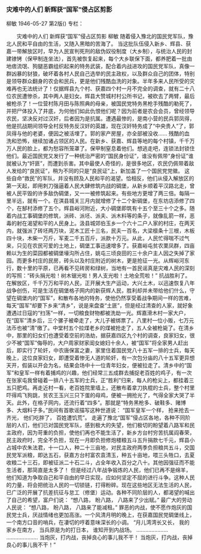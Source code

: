 ### 灾难中的人们  新辉获“国军”侵占区剪影
柳敏
1946-05-27
第2版()
专栏：

　　灾难中的人们
    新辉获“国军”侵占区剪影
    柳敏
    随着侵入豫北的国民党军队，豫北人民和平自由的生活，又随入黑暗的苦海了。
    当这批队伍侵入新乡、辉县、获嘉一带解放区时，早为人民宣判死刑的敌伪奴役制度（大乡制），与统治人民的封建镣铐（保甲制连坐法），首先被恢复起来，每个大乡联保下面，都养肥着一批由地痞流氓、狗腿恶霸组织起来的特务武装，配合着内战进攻的国民党军队，真像一群凶暴的豺狼，破坏着各村人民自己选举的民主政权，以及群众自己的团体，特别是领导群众翻身的农会和民兵，更是他们残酷血洗的对象。半年多来人民所受的灾难再也无法统计了！仅据辉县九个村、获嘉四个村一月不完全的调查，就有二十八位农民遭惨杀，其中两人是妇女。辉县大赞城村村公所书记，被砍去了两臂，最后被枪杀了！一位营村陈月田与陈照典的母亲，被国民党特务黑枪手残酷的勒死了，并把尸体投入了井底，为何他们如此仇恨他们呢？因为前者是农会会员，曾经领导农民，坚决反对过汉奸，后者因为是抗属。遭遇最惨的，是南小营的民兵郭凤得，他是抗战期间领导全村反特务反汉奸的英雄，现在汉奸特务成了“中央贵人”了，郭凤得与他的老婆，便因之被活埋了。郭的家产房屋，亦全部被没收……
    残酷的血洗和恐怖，继续加诸占领区的人民。在新乡、获嘉、辉县等地的每个村镇，千千万万人民的脸上，都为愁容所笼罩了。保甲制窒息着他们。想逃走吧，连锁法封锁住他们。最近国民党又发行了一种统治严密的“国民身份证”，谁没有佩带“身份证”谁就被认为“奸匪”，而遭到杀害。其中最使人奇怪的，是很多地区，农民仍佩带着敌人发给的“良民证”，稍为不同的只是“良民证”上，新加盖了一个国民党党徽。
    这些自命“救民”的军队，并没有顾及人民和平的渴望。恰相反，他们从侵入解放区的第一天起，即用刺刀强逼着人民大肆修筑内战的碉堡，从新乡顺着平汉路北走，曾被人民平毁的许多敌伪碉堡，又一一被修筑起来。有些地方更增了两三倍。每隔一里半远，就有一个。在淇县城关三月内就增修了十二个新碉堡，在东坊店添修了四个，在郜村添修了五个。辉县峪河附近，大小碉堡即筑有十五个至三十个之多。随着内战工事碉堡的修筑，派砖、派坯、派夫、派木料等的条子，就像乱箭一样，恶毒的射在渴望和平的人民身上。汲县城郊伯玉乡一个六十二户人家的村庄，在两天内，就强派了砖坯两万块，泥木工匠十三名，民夫一百名，大梁檩条十三根，木板四十块，木柴一万斤，军麦二千五百斤，派款十万元。从此，人民忙得喘不过气来，只见在农民可爱的土地上，碉堡工事迅速增多了。获嘉峪屯贫农栗凤群，四亩赖以为生的菜园都被碉堡壕沟所占住，姚屯三顷良田的三十余户主人因之失掉了家园。而更多村庄的民房，砖头以及村庄附近的树木，更是抢征一光。从辉峪河东行，数十里的平原，已再看不见砖房和绿树，当地有一首民谣真是灾难人民的深刻的写照：“砖头捐光啦！树木锯光啦！男人支光啦！土地全荒啦！”
    抗战胜利了。在解放区，千千万万和平的人民，正开展大生产运动，大兴土木，以迅速恢复八年战争创伤，可是生活在碉堡格子网内的新获辉人民，胜利却并未带给他们什么，守望在碉堡内的“国军”，和散布各地的特务，使他仍然享受着战争期间一样的苦难，每天“国军”却要下乡来“清乡”，说是来盘查“土匪”，但是经过清查的人家，就好象遭遇过日寇的“扫荡”一样，一切粮食财物都被洗劫一光。辉嘉滑木村一家大户，在“国军”清乡后，三个骡子被牵走了，大儿子被绑票了。八里村一位小贩，七万元法币也被“清”缴了。中堂村五个拉煤老乡的煤被抢走了，五人全被枪毙了。在清乡中，那里的妇女们也遭受着空前的浩劫，据获嘉四区九个村的调查，良家妇女，很少不被“国军”侮辱的，大户周家财家闺女媳妇十余人，被“国军”将全家男人赶出后，即实行了轮奸，中农唐保富之妻，家里住着国民党八十五军一排的士兵，每天晚上，这位良家妇女，即遭受着惨无人道的轮奸，有一次包分庙的八十五军更异想天开，假装以开会为名，结果会场中十一位青年妇女，便被拉走了。清乡中的“国军”和皇军一样有着捕鸡的兴趣，他们经常三五成群去捕捉老百姓的鸡子，有一次在张家屯我曾碰着一排八十五军的士兵，正“胜利”归来，每人的枪尖上，都挂着三五只肥鸡。再走近村一看，老百姓院里墙上，还散布着拿刀执棍的士兵，整个村里吓得鸡飞狗跳，贫农王玉兴三只下蛋的母鸡，便被一拥抢光了，气得全家大哭了半天。此外，在格子网内，还流行着“四多”。那就是“特务黑枪多、破鞋多、赌博多、大烟料子多。”民间有首歌谣描写这种世道说：
    “国军皇军一个样，
    抢来抢去一齐光，
    他们吃胖了，
    百姓遭饥荒”。
    走遍了豫北“国军”侵占区各地，各种不同阶层的人们，他们已对国民党军队，感到极大的失望，他们极切的盼望着八路军和民主政府，因为苛重的负担，使他们再也不能生活了，新乡方台村穷苦抗属阎春荣，民主政府时，完全不负担，现在一月即负担修炮楼粮五斗五升捐款七千元，辉县小占城中农朱法君，十一口人，种二十三亩地，对民主政府两季负担粮共五斗，交国民党军派粮，即达五石，获嘉方台村富农袁清玉，种五十亩地，喂三头牲口，去夏收粮二十三石，即被征派二十石二斗，占全年收入百分之八十。其他因强征而不能生活者，那简直是太多了！
    但是经过八年战争锻炼的人民，他们已再不是绵羊，他们知道为争取自己和平自由的早日实现，应如何坚定不屈的进行斗争。这种人民的力量，将会把统治人民的一切锁链，打得粉碎。现在这些地区无法生活的人民，已广泛的开展了抗差抗征与怠工（修堡）运动。各种不同阶层的人，都渴望的喊出了自己的希望，富户们说：
    “想八路，
    盼八路，
    八路来了少出赋。”
    最广大的劳动人民说：
    “想八路，
    盼八路，
    八路来了能减租。”
    罪恶的内战，使不愿作炮灰的国民党士兵，厌战情绪也更加高涨。一个风清月明的晚上，在获嘉国民党碉堡线上，一个南方口音的哨兵，在凄切的哼着意味深长的小调。
    “月儿湾湾长又长，
    我的家乡在南方，
    当兵原是为的打日本，
    谁知开到内战场。
    …………………
    …………………
    当炮灰，打内战，丧掉良心的事儿我不干！
    当炮灰，打内战，丧掉良心的事儿我不干！”
